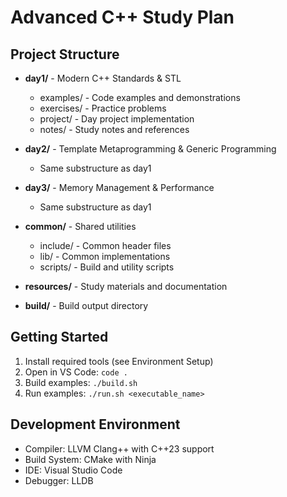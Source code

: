 # Advanced C++ Study Plan

## Project Structure

- **day1/** - Modern C++ Standards & STL
  - examples/ - Code examples and demonstrations
  - exercises/ - Practice problems
  - project/ - Day project implementation
  - notes/ - Study notes and references

- **day2/** - Template Metaprogramming & Generic Programming
  - Same substructure as day1

- **day3/** - Memory Management & Performance
  - Same substructure as day1

- **common/** - Shared utilities
  - include/ - Common header files
  - lib/ - Common implementations
  - scripts/ - Build and utility scripts

- **resources/** - Study materials and documentation

- **build/** - Build output directory

## Getting Started

1. Install required tools (see Environment Setup)
2. Open in VS Code: `code .`
3. Build examples: `./build.sh`
4. Run examples: `./run.sh <executable_name>`

## Development Environment

- Compiler: LLVM Clang++ with C++23 support
- Build System: CMake with Ninja
- IDE: Visual Studio Code
- Debugger: LLDB
